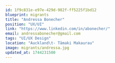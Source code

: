 ```yaml
---
id: 1f9c831e-e97e-429d-982f-ff5225f1bd12
blueprint: migrants
title: "Andressa Bonecher"
position: "UX/UI"
link: "https://www.linkedin.com/in/abonecher/"
email: andressabonecher@gmail.com
tags: "UI/UX Design"
location: "Auckland\t- Tāmaki Makaurau"
image: migrants/andressa.jpg
updated_at: 1744231500
---
```

